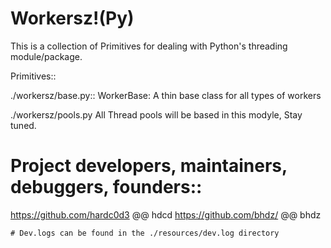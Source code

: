 # Workersz!(Py)
This is a collection of Primitives for dealing with Python's threading module/package.

Primitives::

./workersz/base.py::
WorkerBase: A thin base class for all types of workers

./workersz/pools.py
All Thread pools will be based in this modyle, Stay tuned. 

# Project developers, maintainers, debuggers, founders::
https://github.com/hardc0d3 @@ hdcd
https://github.com/bhdz/  @@ bhdz

~~~
# Dev.logs can be found in the ./resources/dev.log directory
